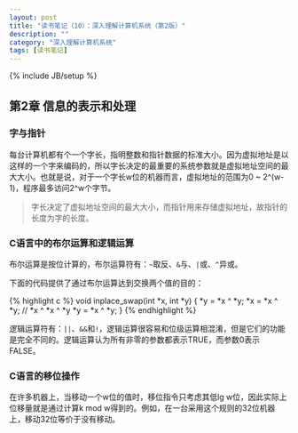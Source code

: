 ```yaml
---
layout: post
title: "读书笔记（10）：深入理解计算机系统（第2版）"
description: ""
category: "深入理解计算机系统"
tags: [读书笔记]
---
```

{% include JB/setup %}

## 第2章 信息的表示和处理

### 字与指针

每台计算机都有个一个字长，指明整数和指针数据的标准大小。因为虚拟地址是以这样的一个字来编码的，所以字长决定的最重要的系统参数就是虚拟地址空间的最大大小。也就是说，对于一个字长w位的机器而言，虚拟地址的范围为0 ~ 2^(w-1)，程序最多访问2^w个字节。

> 字长决定了虚拟地址空间的最大大小，而指针用来存储虚拟地址，故指针的长度为字的长度。

### C语言中的布尔运算和逻辑运算

布尔运算是按位计算的，布尔运算符有：`~`取反、`&`与、`|`或、`^`异或。

下面的代码提供了通过布尔运算达到交换两个值的目的：

{% highlight c %}
void inplace_swap(int *x, int *y) {
	*y = *x ^ *y;
	*x = *x ^ *y;	// *x ^ *x ^ *y
	*y = *x ^ *y;
}
{% endhighlight %}

逻辑运算符有：`||`、`&&`和`!`，逻辑运算很容易和位级运算相混淆，但是它们的功能是完全不同的。逻辑运算认为所有非零的参数都表示TRUE，而参数0表示FALSE。

### C语言的移位操作

在许多机器上，当移动一个w位的值时，移位指令只考虑其低lg w位，因此实际上位移量就是通过计算k mod w得到的。例如，在一台采用这个规则的32位机器上，移动32位等价于没有移动。

